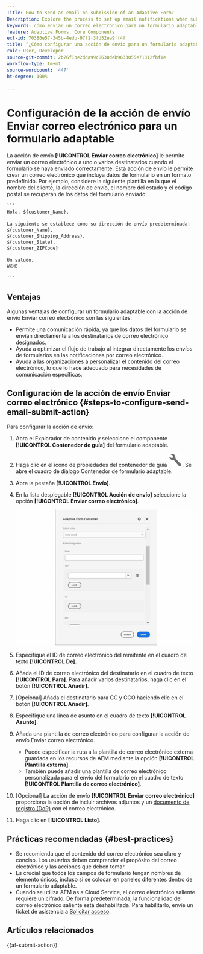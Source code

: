 ```yaml
---
Title: How to send an email on submission of an Adaptive Form?
Description: Explore the process to set up email notifications when submitting an Adaptive Form.
keywords: cómo enviar un correo electrónico para un formulario adaptable, acción de envío de correo electrónico, correo electrónico del formulario adaptable, correo electrónico de envío de formulario, guía para enviar correo electrónico
feature: Adaptive Forms, Core Components
exl-id: 70386e57-345b-4edb-97f1-3fd52ea9ff4f
title: “¿Cómo configurar una acción de envío para un formulario adaptable?”
role: User, Developer
source-git-commit: 2b76f1be2dda99c8638deb9633055e71312fbf1e
workflow-type: tm+mt
source-wordcount: '447'
ht-degree: 100%

---
```


# Configuración de la acción de envío Enviar correo electrónico para un formulario adaptable

La acción de envío **[!UICONTROL Enviar correo electrónico]** le permite enviar un correo electrónico a uno o varios destinatarios cuando el formulario se haya enviado correctamente. Esta acción de envío le permite crear un correo electrónico que incluya datos de formulario en un formato predefinido. Por ejemplo, considere la siguiente plantilla en la que el nombre del cliente, la dirección de envío, el nombre del estado y el código postal se recuperan de los datos del formulario enviado:


    ```
    Hola, ${customer_Name},
    
    La siguiente se establece como su dirección de envío predeterminada:
    ${customer_Name},
    ${customer_Shipping_Address},
    ${customer_State},
    ${customer_ZIPCode}
    
    Un saludo,
    WKND
    
    ```


## Ventajas

Algunas ventajas de configurar un formulario adaptable con la acción de envío Enviar correo electrónico son las siguientes:

* Permite una comunicación rápida, ya que los datos del formulario se envían directamente a los destinatarios de correo electrónico designados.
* Ayuda a optimizar el flujo de trabajo al integrar directamente los envíos de formularios en las notificaciones por correo electrónico.
* Ayuda a las organizaciones a personalizar el contenido del correo electrónico, lo que lo hace adecuado para necesidades de comunicación específicas.

## Configuración de la acción de envío Enviar correo electrónico {#steps-to-configure-send-email-submit-action}

Para configurar la acción de envío:

1. Abra el Explorador de contenido y seleccione el componente **[!UICONTROL Contenedor de guía]** del formulario adaptable.
1. Haga clic en el icono de propiedades del contenedor de guía ![Propiedades de guía](/help/forms/assets/configure-icon.svg). Se abre el cuadro de diálogo Contenedor de formulario adaptable.
1. Abra la pestaña **[!UICONTROL Envío]**.
1. En la lista desplegable **[!UICONTROL Acción de envío]** seleccione la opción **[!UICONTROL Enviar correo electrónico]**.

   ![Configuración de la acción de Enviar correo electrónico](/help/forms/assets/send-email-action-configuration.gif)
1. Especifique el ID de correo electrónico del remitente en el cuadro de texto **[!UICONTROL De]**.
1. Añada el ID de correo electrónico del destinatario en el cuadro de texto **[!UICONTROL Para]**. Para añadir varios destinatarios, haga clic en el botón **[!UICONTROL Añadir]**.
1. [Opcional] Añada el destinatario para CC y CCO haciendo clic en el botón **[!UICONTROL Añadir]**.
1. Especifique una línea de asunto en el cuadro de texto **[!UICONTROL Asunto]**.
1. Añada una plantilla de correo electrónico para configurar la acción de envío Enviar correo electrónico.
   * Puede especificar la ruta a la plantilla de correo electrónico externa guardada en los recursos de AEM mediante la opción **[!UICONTROL Plantilla externa]**.
   * También puede añadir una plantilla de correo electrónico personalizada para el envío del formulario en el cuadro de texto **[!UICONTROL Plantilla de correo electrónico]**.
1.  [Opcional] La acción de envío **[!UICONTROL Enviar correo electrónico]** proporciona la opción de incluir archivos adjuntos y un [documento de registro (DoR)](generate-document-of-record-core-components.md) con el correo electrónico.
1. Haga clic en **[!UICONTROL Listo]**.

## Prácticas recomendadas {#best-practices}

* Se recomienda que el contenido del correo electrónico sea claro y conciso. Los usuarios deben comprender el propósito del correo electrónico y las acciones que deben tomar.
* Es crucial que todos los campos de formulario tengan nombres de elemento únicos, incluso si se colocan en paneles diferentes dentro de un formulario adaptable.
* Cuando se utiliza AEM as a Cloud Service, el correo electrónico saliente requiere un cifrado. De forma predeterminada, la funcionalidad del correo electrónico saliente está deshabilitada. Para habilitarlo, envíe un ticket de asistencia a [Solicitar acceso](https://experienceleague.adobe.com/docs/experience-manager-cloud-service/implementing/developing/development-guidelines.html?lang=es#sending-email).


## Artículos relacionados

{{af-submit-action}}
